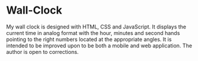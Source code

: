# Wall-Clock
My wall clock is designed with HTML, CSS and JavaScript. 
It displays the current time in analog format with the hour, minutes and second hands pointing to the right numbers located at the appropriate angles.
It is intended to be improved upon to be both a mobile and web application.
The author is open to corrections. 
